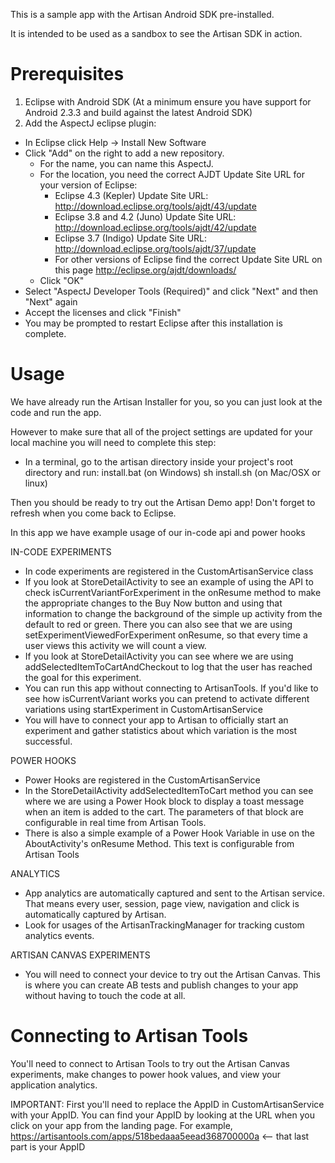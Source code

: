 This is a sample app with the Artisan Android SDK pre-installed.

It is intended to be used as a sandbox to see the Artisan SDK in action.

Prerequisites
==============

1. Eclipse with Android SDK (At a minimum ensure you have support for Android 2.3.3 and build against the latest Android SDK)
2. Add the AspectJ eclipse plugin:
  * In Eclipse click Help -> Install New Software
  * Click "Add" on the right to add a new repository.
    * For the name, you can name this AspectJ.
    * For the location, you need the correct AJDT Update Site URL for your version of Eclipse:
      * Eclipse 4.3 (Kepler) Update Site URL:  http://download.eclipse.org/tools/ajdt/43/update
      * Eclipse 3.8 and 4.2 (Juno) Update Site URL:  http://download.eclipse.org/tools/ajdt/42/update
      * Eclipse 3.7 (Indigo) Update Site URL:  http://download.eclipse.org/tools/ajdt/37/update
      * For other versions of Eclipse find the correct Update Site URL on this page http://eclipse.org/ajdt/downloads/
    * Click "OK"
  * Select "AspectJ Developer Tools (Required)" and click "Next" and then "Next" again
  * Accept the licenses and click "Finish"
  * You may be prompted to restart Eclipse after this installation is complete.


Usage
==============

We have already run the Artisan Installer for you, so you can just look at the code and run the app.

However to make sure that all of the project settings are updated for your local machine you will need to complete this step:
* In a terminal, go to the artisan directory inside your project's root directory and run:
    install.bat (on Windows)
    sh install.sh (on Mac/OSX or linux)

Then you should be ready to try out the Artisan Demo app! Don't forget to refresh when you come back to Eclipse.

In this app we have example usage of our in-code api and power hooks

IN-CODE EXPERIMENTS
* In code experiments are registered in the CustomArtisanService class
* If you look at StoreDetailActivity to see an example of using the API to check isCurrentVariantForExperiment in the onResume method to make the appropriate changes to the Buy Now button
and using that information to change the background of the simple up activity from the default to red or green.
There you can also see that we are using setExperimentViewedForExperiment onResume, so that every time a user views this activity we will count a view.
* If you look at StoreDetailActivity you can see where we are using addSelectedItemToCartAndCheckout to log that the user has reached the goal for this experiment.
* You can run this app without connecting to ArtisanTools. If you'd like to see how isCurrentVariant works you can pretend to activate different variations using startExperiment in CustomArtisanService
* You will have to connect your app to Artisan to officially start an experiment and gather statistics about which variation is the most successful.

POWER HOOKS
* Power Hooks are registered in the CustomArtisanService
* In the StoreDetailActivity addSelectedItemToCart method you can see where we are using a Power Hook block to display a toast message when an item is added to the cart. The parameters of that block are configurable in real time from Artisan Tools.
* There is also a simple example of a Power Hook Variable in use on the AboutActivity's onResume Method. This text is configurable from  Artisan Tools

ANALYTICS
* App analytics are automatically captured and sent to the Artisan service. That means every user, session, page view, navigation and click is automatically captured by Artisan. 
* Look for usages of the ArtisanTrackingManager for tracking custom analytics events.

ARTISAN CANVAS EXPERIMENTS
* You will need to connect your device to try out the Artisan Canvas. This is where you can create AB tests and publish changes to your app without having to touch the code at all.


Connecting to Artisan Tools
============================

You'll need to connect to Artisan Tools to try out the Artisan Canvas experiments, make changes to power hook values, and view your application analytics.

IMPORTANT: First you'll need to replace the AppID in CustomArtisanService with your AppID. You can find your AppID by looking at the URL when you click on your app from the landing page.
For example, https://artisantools.com/apps/518bedaaa5eead368700000a <-- that last part is your AppID
